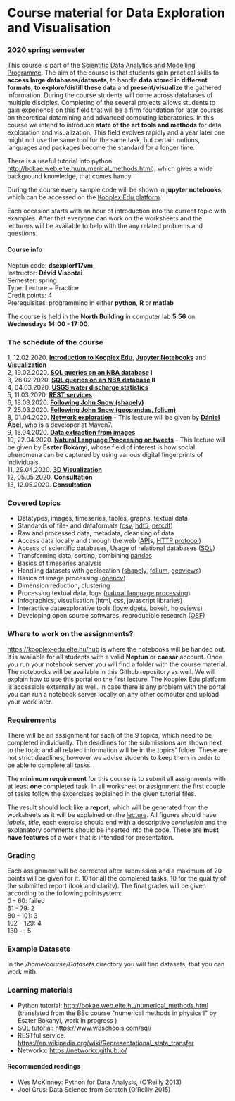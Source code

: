 # Course material for Data Exploration and Visualisation 
### 2020 spring semester

This course is part of the [Scientific Data Analytics and Modelling Programme](http://datascience.elte.hu/en/Default.aspx#top).
The aim of the course is that students gain practical skills to **access large databases/datasets**, to handle **data stored in different formats**, **to explore/distill these data** and **present/visualize** the gathered information. During the course students will come across databases of multiple disciples. Completing of the several projects allows students to gain experience on this field that will be a firm foundation for later courses on theoretical datamining and advanced computing laboratories.
In this course we intend to introduce **state of the art tools and methods** for data exploration and visualization. This field evolves rapidly and a year later one might not use the same tool for the same task, but certain notions, languages and packages become the standard for a longer time.

There is a useful tutorial into python http://bokae.web.elte.hu/numerical_methods.html), which gives a wide background knowledge, that comes handy.

During the course every sample code will be shown in **jupyter notebooks**, which can be accessed on the [Kooplex Edu platform](https://kooplex-edu.elte.hu).

Each occasion starts with an hour of introduction into the current topic with examples. After that everyone can work on the worksheets and the lecturers will be available to help with the any related problems and questions. 

  
#### Course info
Neptun code: 	**dsexplorf17vm** <br>
Instructor: 	**Dávid Visontai**<br>
Semester: 	spring <br>
Type: 	Lecture + Practice <br>
Credit points: 	4 <br>
Prerequisites: 	programming in either **python**, **R** or **matlab** <br>

The course is held in the **North Building** in computer lab **5.56** on **Wednesdays**  **14:00 - 17:00**.


### The schedule of the course 
1,  12.02.2020. **[Introduction to Kooplex Edu](https://kooplex-edu.elte.hu/hub)**, **[Jupyter Notebooks](https://jupyter.org/)** and **[Visualization](Interactive_Visualization)** <br>
2,  19.02.2020. **[SQL queries on an NBA database](Basketball_League-SQL) I** <br>
3,  26.02.2020. **[SQL queries on an NBA database](Basketball_League-SQL) II** <br>
4,  04.03.2020. **[USGS water discharge statistics](USGS-waterdata-curl-pandas)** <br>
5,  11.03.2020. **[REST services](REST-services)** <br>
6,  18.03.2020. **[Following John Snow (shapely)](John_Snow-map)** <br>
7,  25.03.2020. **[Following John Snow (geopandas, folium)](John_Snow)** <br>
8,  01.04.2020. **[Network exploration](Networkx)** - This lecture will be given by [**Dániel Ábel**](http://maven7.com/hu/daniel-abel/), who is a developer at Maven7. <br>
9, 15.04.2020. **[Data extraction from images](ImageExploration)** <br>
10, 22.04.2020. **[Natural Language Processing on tweets](NLP_on_tweets)** - This lecture will be given by **Eszter Bokányi**, whose field of interest is how social phenomena can be captured by using various digital fingerprints of individuals. <br>
11, 29.04.2020. **[3D Visualization](3d_Visualization)** <br>
12, 05.05.2020. **Consultation** <br>
13, 12.05.2020. **Consultation**

### Covered topics

 * Datatypes, images, timeseries, tables, graphs, textual data
 * Standards of file- and dataformats ([csv](https://www.computerhope.com/issues/ch001356.htm), [hdf5](https://en.wikipedia.org/wiki/Hierarchical_Data_Format), [netcdf](https://en.wikipedia.org/wiki/NetCDF))
 * Raw and processed data, metadata, cleansing of data
 * Access data locally and through the web ([API](https://restfulapi.net/)s, [HTTP protocol](https://en.wikipedia.org/wiki/Hypertext_Transfer_Protocol))
 * Access of scientific databases, Usage of relational databases ([SQL](https://www.w3schools.com/sql/))
 * Transforming data, sorting, combining [pandas](https://pandas.pydata.org/)
 * Basics of timeseries analysis
 * Handling datasets with geolocation ([shapely](https://shapely.readthedocs.io/en/stable/manual.html), [folium](https://python-visualization.github.io/folium/), [geoviews](https://geoviews.org/))
 * Basics of image processing ([opencv](https://opencv.org/))
 * Dimension reduction, clustering
 * Processing textual data, logs ([natural language processing](https://www.nltk.org/))
 * Infographics, visualisation (html, css, javascript libraries)
 * Interactive dataexplorative tools ([ipywidgets](https://ipywidgets.readthedocs.io/), [bokeh](https://bokeh.org/), [holoviews](http://holoviews.org/))
 * Developing open source softwares, reproducible research ([OSF](https://osf.io/))



### Where to work on the assignments?
https://kooplex-edu.elte.hu/hub is where the notebooks will be handed out. It is available for all students with a valid **Neptun** or **caesar** account. Once you run your notebook server you will find a folder with the course material. The notebooks will be available in this Github repository as well.
We will explain how to use this portal on the first lecture.
The Kooplex Edu platform is accessible externally as well. In case there is any problem with the portal you can run a notebook server locally on any other computer and upload your work later.

### Requirements
There will be an assignment for each of the 9 topics, which need to be completed individually. The deadlines for the submissions are shown next to the topic and all related information will be in the topics' folder. These are not strict deadlines, however we advise students to keep them in order to be able to complete all tasks.

The **minimum requirement** for this course is to submit all assignments with at least **one** completed task. In all worksheet or assignment the first couple of tasks follow the excercises explained in the given tutorial files.

The result should look like a **report**, which will be generated from the worksheets as it will be explained on the [lecture](1-createreport). All figures should have *labels*, *title*, each exercise should end with a descriptive *conclusion* and the explanatory comments should be inserted into the code. These are **must have features** of a work that is intended for presentation.

### Grading

Each assignment will be corrected after submission and a maximum of 20 points will be given for it. 10 for all the completed tasks, 10 for the quality of the submitted report (look and clarity). 
The final grades will be given according to the following pointsystem:<br>
0 - 60: failed<br>
61 - 79: 2<br>
80 - 101: 3<br>
102 - 129: 4<br>
130 - : 5<br>

### Example Datasets

In the */home/course/Datasets* directory you will find datasets, that you can work with.

### Learning materials
* Python tutorial: http://bokae.web.elte.hu/numerical_methods.html (translated from the BSc course "numerical methods in physics I" by Eszter Bokányi, work in progress )
* SQL tutorial: https://www.w3schools.com/sql/ 
* RESTful service: https://en.wikipedia.org/wiki/Representational_state_transfer
* Networkx: https://networkx.github.io/

#### Recommended readings

* Wes McKinney: Python for Data Analysis, (O’Reilly 2013)
* Joel Grus: Data Science from Scratch (O’Reilly 2015)

